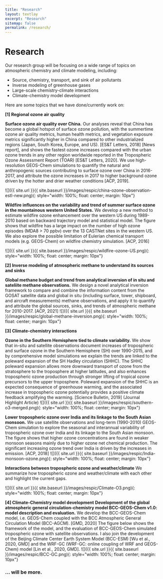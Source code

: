 ```yaml
---
title: "Research"
layout: textlay
excerpt: "Research"
sitemap: false
permalink: /research/
---
```


# Research
Our research group will be focusing on a wide range of topics on atmospheric chemistry and climate modeling, including:
 - Source, chemistry, transport, and sink of air pollutants
 - Inverse modeling of greenhouse gases
 - Large-scale chemistry-climate interactions
 - Climate-chemistry model development 


Here are some topics that we have done/currently work on:

**[1] Regional ozone air quality**

**Surface ozone air quality over China.** Our analyses reveal that China has become a global hotspot of surface ozone pollution, with the summertime ozone air quality metrics, human health metrics, and vegetation exposure metrics significantly higher in China compared to other industrialized regions (Japan, South Korea, Europe, and US). [ES&T Letters, 2018] [News report], and shows the fastest ozone increases compared with the urban ozone trends in any other region worldwide reported in the Tropospheric Ozone Assessment Report (TOAR) [ES&T Letters, 2020]. We use high-resolution GEOS-Chem simulations to quantify the natural and anthropogenic sources contributing to surface ozone over China in 2016-2017, and attribute the ozone increases in 2017 to higher background ozone driven by the hotter and drier weather conditions  [ACP, 2019].

![]({{ site.url }}{{ site.baseurl }}/images/respic/china-ozone-observation-estl-new.png){: style="width: 100%; float: center; margin: 10px"}

**Wildfire influences on the variability and trend of summer surface ozone in the mountainous western United States.**  We develop a new method to estimate wildfire ozone enhancement over the western US during 1989-2010 based on backward trajectory model and statistical model. The figure shows that wildfire has a large impact on the number of high ozone episodes (MDA8 > 70 ppbv) over the 13 CASTNet sites in the western US. We also explore the possible limitation of Eulerian chemical transport models (e.g. GEOS-Chem) on wildfire chemistry simulation. [ACP, 2016]

![]({{ site.url }}{{ site.baseurl }}/images/respic/wildfire-ozone-US.png){: style="width: 100%; float: center; margin: 10px"}

**[2] Inverse modeling of atmospheric methane to understand its sources and sinks**

**Global methane budget and trend from analytical inversion of in situ and sateliite methane observations.** We design a novel analytical inversion framework to compare and combine the information content from the GOSAT satellite data and global in situ (including surface, tower, shipboard, and aircraft measurements) methane observations, and apply it to quantify and attribute the global sources, sinks, and trends of atmospheric methane for 2010-2017. [ACP, 2021]
![]({{ site.url }}{{ site.baseurl }}/images/respic/global-methane-inversion.png){: style="width: 100%; float: center; margin: 10px"}

**[3] Climate-chemistry interactions** 

**Ozone in the Southern Hemisphere tied to climate variability.** We show that in-situ and satellite observations document increases of tropospheric and surface ozone in the Southern Hemisphere (SH) over 1990-2015, and by comprehensive model simulations we explain the trends are linked to the poleward expansion of the SH Hadley circulation (SHHC). The SHHC poleward expansion allows more downward transport of ozone from the stratosphere to the troposphere at higher latitudes, and also enhances tropospheric ozone production through stronger lifting of tropical ozone precursors to the upper troposphere. Poleward expansion of the SHHC is an expected consequence of greenhouse warming, and the associated increase in tropospheric ozone potentially provides a positive climate feedback amplifying the warming. [Science Bulletin, 2019] (Journal Highlight Article)
![]({{ site.url }}{{ site.baseurl }}/images/respic/southern-o3-merged.png){: style="width: 100%; float: center; margin: 10px"}

**Lower tropospheric ozone over India and its linkage to the South Asian monsoon.** We use satellite observations and long-term (1990-2010) GEOS-Chem simulation to explore the seasonal and interannual variability of tropospheric ozone over India and its linkage to the South Asian monsoon. The figure shows that higher ozone concentrations are found in weaker monsoon seasons mainly due to higher ozone net chemical production. The significant increasing ozone trend over India is driven by the increases in emission. [ACP, 2018]
![]({{ site.url }}{{ site.baseurl }}/images/respic/India-monsoon-ozone.png){: style="width: 100%; float: center; margin: 10px"}

**Interactions between tropospheric ozone and weather/climate** We summarize how tropospheric ozone and weather/climate with each other and highlight the current gaps.

![]({{ site.url }}{{ site.baseurl }}/images/respic/Climate-O3.png){: style="width: 100%; float: center; margin: 10px"}

**[4] Climate-Chemistry model development**
**Development of the global atmospheric general circulation-chemistry model BCC-GEOS-Chem v1.0: model description and evaluation.** We develop the BCC-GEOS-Chem model, i.e. GEOS-Chem coupled with the BCC Atmospheric General Circulation Model (BCC-AGCM).  [GMD, 2020] The figure below shows the framework of the model, and the evaluation of BCC-GEOS-Chem simulated tropospheric ozone with satellite observations. I also join the development of the Beijing Climate Center Earth System Model (BCC-ESM) [Wu et al., 2020, GMD] and the WRF-GC (WRF-GC: online coupling of WRF and GEOS-Chem) model [Lin et al., 2020, GMD].
![]({{ site.url }}{{ site.baseurl }}/images/respic/BCC-GC.png){: style="width: 100%; float: center; margin: 10px"}



### ... will be more.
